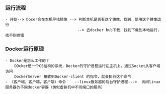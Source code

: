 ### 运行流程
	- 开始--> Docer会在本机寻找镜像 --> 判断本机是否有这个镜像，找到，使用这个镜像运行
									--> 去docker hub下载，找到下载到本地运行，找不到抛错
									
### Docker运行原理
	- Docker是怎么工作的？
		DOcker是一个CS结构的系统，Docker的守护进程运行在主机上，通过Socket从客户端访问
		DockerServer 接收到Docker-client 的指令，就会执行这个命令
	- （客户端，客户端，客户端）命令    --linux服务器的后台守护进程--->  访问linux服务器的不同docker容器（类似虚拟机中不同端口的服务）